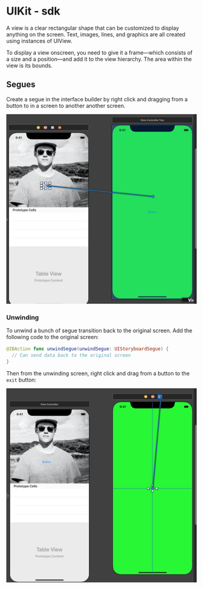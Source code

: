 # UIKit - sdk

A view is a clear rectangular shape that can be customized to display anything on the screen. Text, images, lines, and graphics are all created using instances of UIView.

To display a view onscreen, you need to give it a frame—which consists of a size and a position—and add it to the view hierarchy. The area within the view is its bounds.

## Segues

Create a segue in the interface builder by right click and dragging from a button to in a screen to another another screen. 

![](seques.png)

### Unwinding

To unwind a bunch of segue transition back to the original screen. Add the following code to the original screen:

```swift
@IBAction func unwindSegue(unwindSegue: UIStoryboardSegue) {
  // Can send data back to the original screen
}
```

Then from the unwinding screen, right click and drag from a button to the `exit` button:

![](unwind-segue.png)

